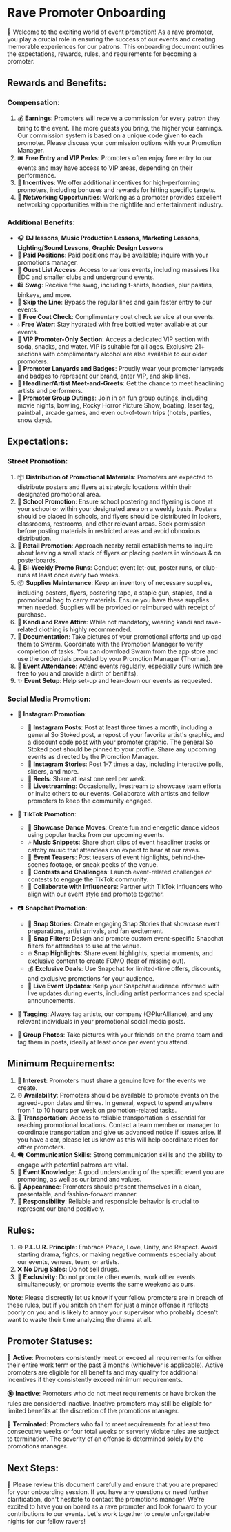 # Rave Promoter Onboarding

🎉 Welcome to the exciting world of event promotion! As a rave promoter, you play a crucial role in ensuring the success of our events and creating memorable experiences for our patrons. This onboarding document outlines the expectations, rewards, rules, and requirements for becoming a promoter.

## Rewards and Benefits:

### Compensation:
1. 💰 **Earnings**: Promoters will receive a commission for every patron they bring to the event. The more guests you bring, the higher your earnings. Our commission system is based on a unique code given to each promoter. Please discuss your commission options with your Promotion Manager.
2. 🎟️ **Free Entry and VIP Perks**: Promoters often enjoy free entry to our events and may have access to VIP areas, depending on their performance.
3. 🎯 **Incentives**: We offer additional incentives for high-performing promoters, including bonuses and rewards for hitting specific targets.
4. 🤝 **Networking Opportunities**: Working as a promoter provides excellent networking opportunities within the nightlife and entertainment industry.

### Additional Benefits:
- 🎧 **DJ lessons, Music Production Lessons, Marketing Lessons, Lighting/Sound Lessons, Graphic Design Lessons**
- 🎤 **Paid Positions**: Paid positions may be available; inquire with your promotions manager.
- 🥳 **Guest List Access**: Access to various events, including massives like EDC and smaller clubs and underground events.
- 🛍️ **Swag**: Receive free swag, including t-shirts, hoodies, plur pasties, binkeys, and more.
- 🚀 **Skip the Line**: Bypass the regular lines and gain faster entry to our events.
- 🧥 **Free Coat Check**: Complimentary coat check service at our events.
- 💧 **Free Water**: Stay hydrated with free bottled water available at our events.
- 🎫 **VIP Promoter-Only Section**: Access a dedicated VIP section with soda, snacks, and water. VIP is suitable for all ages. Exclusive 21+ sections with complimentary alcohol are also available to our older promoters.
- 📌 **Promoter Lanyards and Badges**: Proudly wear your promoter lanyards and badges to represent our brand, enter VIP, and skip lines.
- 🌟 **Headliner/Artist Meet-and-Greets**: Get the chance to meet headlining artists and performers.
- 🎉 **Promoter Group Outings**: Join in on fun group outings, including movie nights, bowling, Rocky Horror Picture Show, boating, laser tag, paintball, arcade games, and even out-of-town trips (hotels, parties, snow days).

## Expectations:

### Street Promotion:
1. 📦 **Distribution of Promotional Materials**: Promoters are expected to distribute posters and flyers at strategic locations within their designated promotional area.
2. 🏫 **School Promotion**: Ensure school postering and flyering is done at your school or within your designated area on a weekly basis. Posters should be placed in schools, and flyers should be distributed in lockers, classrooms, restrooms, and other relevant areas. Seek permission before posting materials in restricted areas and avoid obnoxious distribution.
3. 🏪 **Retail Promotion**: Approach nearby retail establishments to inquire about leaving a small stack of flyers or placing posters in windows & on posterboards.
4. 🔄 **Bi-Weekly Promo Runs**: Conduct event let-out, poster runs, or club-runs at least once every two weeks.
5. 📦 **Supplies Maintenance**: Keep an inventory of necessary supplies, including posters, flyers, postering tape, a staple gun, staples, and a promotional bag to carry materials. Ensure you have these supplies when needed. Supplies will be provided or reimbursed with receipt of purchase.
6. 🕺 **Kandi and Rave Attire**: While not mandatory, wearing kandi and rave-related clothing is highly recommended.
7. 📸 **Documentation**: Take pictures of your promotional efforts and upload them to Swarm. Coordinate with the Promotion Manager to verify completion of tasks. You can download Swarm from the app store and use the credentials provided by your Promotion Manager (Thomas).
8. 🎃 **Event Attendance**: Attend events regularly, especially ours (which are free to you and provide a dirth of benifits).
9. ✨ **Event Setup**: Help set-up and tear-down our events as requested.

### Social Media Promotion:
- 🎵 **Instagram Promotion**:
  - 📸 **Instagram Posts**: Post at least three times a month, including a general So Stoked post, a repost of your favorite artist's graphic, and a discount code post with your promoter graphic. The general So Stoked post should be pinned to your profile. Share any upcoming events as directed by the Promotion Manager.
  - 📸 **Instagram Stories**: Post 1-7 times a day, including interactive polls, sliders, and more.
  - 🎥 **Reels**: Share at least one reel per week.
  - 🎥 **Livestreaming**: Occasionally, livestream to showcase team efforts or invite others to our events. Collaborate with artists and fellow promoters to keep the community engaged.
- 🎵 **TikTok Promotion**:
  - 🕺 **Showcase Dance Moves**: Create fun and energetic dance videos using popular tracks from our upcoming events.
  - 🎶 **Music Snippets**: Share short clips of event headliner tracks or catchy music that attendees can expect to hear at our raves.
  - 🚀 **Event Teasers**: Post teasers of event highlights, behind-the-scenes footage, or sneak peeks of the venue.
  - 🎁 **Contests and Challenges**: Launch event-related challenges or contests to engage the TikTok community.
  - 🌟 **Collaborate with Influencers**: Partner with TikTok influencers who align with our event style and promote together.
- 📷 **Snapchat Promotion**:
  - 📸 **Snap Stories**: Create engaging Snap Stories that showcase event preparations, artist arrivals, and fan excitement.
  - 👻 **Snap Filters**: Design and promote custom event-specific Snapchat filters for attendees to use at the venue.
  - 🔥 **Snap Highlights**: Share event highlights, special moments, and exclusive content to create FOMO (fear of missing out).
  - 💰 **Exclusive Deals**: Use Snapchat for limited-time offers, discounts, and exclusive promotions for your audience.
  - 🎤 **Live Event Updates**: Keep your Snapchat audience informed with live updates during events, including artist performances and special announcements.
  
- 📸 **Tagging**: Always tag artists, our company (@PlurAlliance), and any relevant individuals in your promotional social media posts.
- 📸 **Group Photos**: Take pictures with your friends on the promo team and tag them in posts, ideally at least once per event you attend.

## Minimum Requirements:
1. 💖 **Interest**: Promoters must share a genuine love for the events we create.
2. ⏰ **Availability**: Promoters should be available to promote events on the agreed-upon dates and times. In general, expect to spend anywhere from 1 to 10 hours per week on promotion-related tasks.
3. 🚗 **Transportation**: Access to reliable transportation is essential for reaching promotional locations. Contact a team member or manager to coordinate transportation and give us advanced notice if issues arise. If you have a car, please let us know as this will help coordinate rides for other promoters.
4. 🗨️ **Communication Skills**: Strong communication skills and the ability to engage with potential patrons are vital.
5. 🎊 **Event Knowledge**: A good understanding of the specific event you are promoting, as well as our brand and values.
6. 👗 **Appearance**: Promoters should present themselves in a clean, presentable, and fashion-forward manner.
7. 🙌 **Responsibility**: Reliable and responsible behavior is crucial to represent our brand positively.

## Rules:

1. ☮️ **P.L.U.R. Principle**: Embrace Peace, Love, Unity, and Respect. Avoid starting drama, fights, or making negative comments especially about our events, venues, team, or artists.
2. ❌ **No Drug Sales**: Do not sell drugs.
3. 🚫 **Exclusivity**: Do not promote other events, work other events simultaneously, or promote events the same weekend as ours.

**Note**: Please discreetly let us know if your fellow promoters are in breach of these rules, but if you snitch on them for just a minor offense it reflects poorly on you and is likely to annoy your supervisor who probably doesn't want to waste their time analyzing the drama at all.


## Promoter Statuses:

👥 **Active**: Promoters consistently meet or exceed all requirements for either their entire work term or the past 3 months (whichever is applicable). Active promoters are eligible for all benefits and may qualify for additional incentives if they consistently exceed minimum requirements.

🔇 **Inactive**: Promoters who do not meet requirements or have broken the rules are considered inactive. Inactive promoters may still be eligible for limited benefits at the discretion of the promotions manager.

🚫 **Terminated**: Promoters who fail to meet requirements for at least two consecutive weeks or four total weeks or serverly violate rules are subject to termination. The severity of an offense is determined solely by the promotions manager.

## Next Steps:

👣 Please review this document carefully and ensure that you are prepared for your onboarding session. If you have any questions or need further clarification, don't hesitate to contact the promotions manager. We're excited to have you on board as a rave promoter and look forward to your contributions to our events. Let's work together to create unforgettable nights for our fellow ravers!
